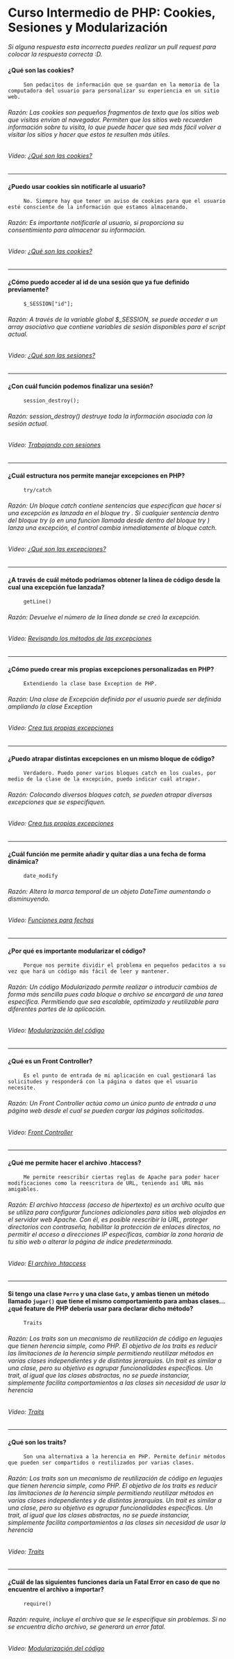 # Curso Intermedio de PHP: Cookies, Sesiones y Modularización
*Si alguna respuesta esta incorrecta puedes realizar un pull request para colocar la respuesta correcta :D.*
#### ¿Qué son las cookies?
		 Son pedacitos de información que se guardan en la memoria de la computadora del usuario para personalizar su experiencia en un sitio web.
###### Razón: Las cookies son pequeños fragmentos de texto que los sitios web que visitas envían al navegador. Permiten que los sitios web recuerden información sobre tu visita, lo que puede hacer que sea más fácil volver a visitar los sitios y hacer que estos te resulten más útiles.
###### Vídeo: [¿Qué son las cookies?](https://platzi.com/clases/3144-php-cookies-sesiones/49693-que-son-las-cookies/)
------------
#### ¿Puedo usar cookies sin notificarle al usuario?
		 No. Siempre hay que tener un aviso de cookies para que el usuario esté consciente de la información que estamos almacenando.
###### Razón: Es importante notificarle al usuario, si proporciona su consentimiento para almacenar su información.
###### Vídeo: [¿Qué son las cookies?](https://platzi.com/clases/3144-php-cookies-sesiones/49693-que-son-las-cookies/)
------------
#### ¿Cómo puedo acceder al id de una sesión que ya fue definido previamente?
		 $_SESSION["id"];
###### Razón: A través de la variable global $_SESSION, se puede acceder a un array asociativo que contiene variables de sesión disponibles para el script actual. 
###### Vídeo: [¿Qué son las sesiones?](https://platzi.com/clases/3144-php-cookies-sesiones/49695-que-son-las-sesiones/)
------------
#### ¿Con cuál función podemos finalizar una sesión?
		 session_destroy();
###### Razón: session_destroy() destruye toda la información asociada con la sesión actual.
###### Vídeo: [Trabajando con sesiones](https://platzi.com/clases/3144-php-cookies-sesiones/49696-trabajando-con-sesiones/)
------------
#### ¿Cuál estructura nos permite manejar excepciones en PHP?
		 try/catch
###### Razón: Un bloque catch contiene sentencias que especifican que hacer si una excepción es lanzada en el bloque try . Si cualquier sentencia dentro del bloque try (o en una funcion llamada desde dentro del bloque try ) lanza una excepción, el control cambia inmediatamente al bloque catch.
###### Vídeo: [¿Qué son las excepciones?](https://platzi.com/clases/3144-php-cookies-sesiones/49697-que-son-las-excepciones/)
------------
#### ¿A través de cuál método podríamos obtener la línea de código desde la cual una excepción fue lanzada?
		 getLine()
###### Razón: Devuelve el número de la línea donde se creó la excepción.
###### Vídeo: [Revisando los métodos de las excepciones](https://platzi.com/clases/3144-php-cookies-sesiones/49699-revisando-los-metodos-de-las-excepciones/)
------------
#### ¿Cómo puedo crear mis propias excepciones personalizadas en PHP?
		 Extendiendo la clase base Exception de PHP.
###### Razón: Una clase de Excepción definida por el usuario puede ser definida ampliando la clase Exception
###### Vídeo: [Crea tus propias excepciones](https://platzi.com/clases/3144-php-cookies-sesiones/49700-crea-tus-propias-excepciones/)
------------
#### ¿Puedo atrapar distintas excepciones en un mismo bloque de código?
		 Verdadero. Puedo poner varios bloques catch en los cuales, por medio de la clase de la excepción, puedo indicar cuál atrapar.
###### Razón: Colocando diversos bloques catch, se pueden atrapar diversas excepciones que se especifiquen.
###### Vídeo: [Crea tus propias excepciones](https://platzi.com/clases/3144-php-cookies-sesiones/49700-crea-tus-propias-excepciones/)
------------
#### ¿Cuál función me permite añadir y quitar días a una fecha de forma dinámica?
		 date_modify
###### Razón: Altera la marca temporal de un objeto DateTime aumentando o disminuyendo.
###### Vídeo: [Funciones para fechas](https://platzi.com/clases/3144-php-cookies-sesiones/49703-funciones-para-fechas/)
------------
#### ¿Por qué es importante modularizar el código?
		 Porque nos permite dividir el problema en pequeños pedacitos a su vez que hará un código más fácil de leer y mantener.
###### Razón: Un código Modularizado permite realizar o introducir cambios de forma más sencilla pues cada bloque o archivo se encargará de una tarea especifica. Permitiendo que sea escalable, optimizado y reutilizable para diferentes partes de la aplicación.
###### Vídeo: [Modularización del código](https://platzi.com/clases/3144-php-cookies-sesiones/49706-modularizacion-del-codigo/)
------------
#### ¿Qué es un Front Controller?
		 Es el punto de entrada de mi aplicación en cual gestionará las solicitudes y responderá con la página o datos que el usuario necesite.
###### Razón: Un Front Controller actúa como un único punto de entrada a una página web desde el cual se pueden cargar las páginas solicitadas.
###### Vídeo: [Front Controller](https://platzi.com/clases/3144-php-cookies-sesiones/49709-front-controller/)
------------
#### ¿Qué me permite hacer el archivo .htaccess?
		 Me permite reescribir ciertas reglas de Apache para poder hacer modificaciones como la reescritura de URL, teniendo así URL más amigables.
###### Razón: El archivo htaccess (acceso de hipertexto) es un archivo oculto que se utiliza para configurar funciones adicionales para sitios web alojados en el servidor web Apache. Con él, es posible reescribir la URL, proteger directorios con contraseña, habilitar la protección de enlaces directos, no permitir el acceso a direcciones IP específicas, cambiar la zona horaria de tu sitio web o alterar la página de índice predeterminada.
###### Vídeo: [El archivo .htaccess](https://platzi.com/clases/3144-php-cookies-sesiones/49710-el-archivo-htaccess/)
------------
#### Si tengo una clase `Perro` y una clase `Gato`, y ambas tienen un método llamado `jugar()` que tiene el mismo comportamiento para ambas clases... ¿qué feature de PHP debería usar para declarar dicho método?
		 Traits
###### Razón: Los traits son un mecanismo de reutilización de código en leguajes que tienen herencia simple, como PHP. El objetivo de los traits es reducir las limitaciones de la herencia simple permitiendo reutilizar métodos en varias clases independientes y de distintas jerarquías. Un trait es similar a una clase, pero su objetivo es agrupar funcionalidades específicas. Un trait, al igual que las clases abstractas, no se puede instanciar, simplemente facilita comportamientos a las clases sin necesidad de usar la herencia
###### Vídeo: [Traits](https://platzi.com/clases/3144-php-cookies-sesiones/49711-traits/)
------------
#### ¿Qué son los traits?
		 Son una alternativa a la herencia en PHP. Permite definir métodos que pueden ser compartidos o reutilizados por varias clases.
###### Razón: Los traits son un mecanismo de reutilización de código en leguajes que tienen herencia simple, como PHP. El objetivo de los traits es reducir las limitaciones de la herencia simple permitiendo reutilizar métodos en varias clases independientes y de distintas jerarquías. Un trait es similar a una clase, pero su objetivo es agrupar funcionalidades específicas. Un trait, al igual que las clases abstractas, no se puede instanciar, simplemente facilita comportamientos a las clases sin necesidad de usar la herencia
###### Vídeo: [Traits](https://platzi.com/clases/3144-php-cookies-sesiones/49711-traits/)
------------
#### ¿Cuál de las siguientes funciones daría un Fatal Error en caso de que no encuentre el archivo a importar?
		 require()
###### Razón: require, incluye el archivo que se le especifique sin problemas. Si no se encuentra dicho archivo, se generará un error fatal.
###### Vídeo: [Modularización del código](https://platzi.com/clases/3144-php-cookies-sesiones/49706-modularizacion-del-codigo/)
